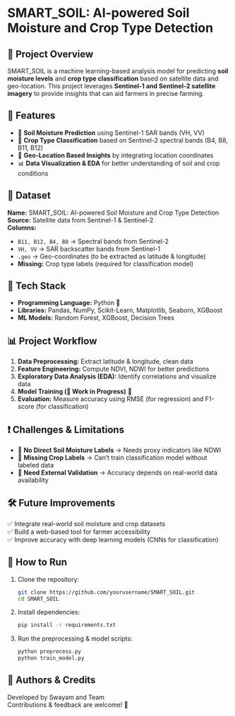 # SMART_SOIL: AI-powered Soil Moisture and Crop Type Detection

## 📌 Project Overview
SMART_SOIL is a machine learning-based analysis model for predicting **soil moisture levels** and **crop type classification** based on satellite data and geo-location. This project leverages **Sentinel-1 and Sentinel-2 satellite imagery** to provide insights that can aid farmers in precise farming.

## 🚀 Features
- 🌱 **Soil Moisture Prediction** using Sentinel-1 SAR bands (VH, VV)
- 🌾 **Crop Type Classification** based on Sentinel-2 spectral bands (B4, B8, B11, B12)
- 📍 **Geo-Location Based Insights** by integrating location coordinates
- 📊 **Data Visualization & EDA** for better understanding of soil and crop conditions

## 📂 Dataset
**Name:** SMART_SOIL: AI-powered Soil Moisture and Crop Type Detection  
**Source:** Satellite data from Sentinel-1 & Sentinel-2  
**Columns:**
- `B11, B12, B4, B8` → Spectral bands from Sentinel-2
- `VH, VV` → SAR backscatter bands from Sentinel-1
- `.geo` → Geo-coordinates (to be extracted as latitude & longitude)
- **Missing:** Crop type labels (required for classification model)

## 🔧 Tech Stack
- **Programming Language:** Python 🐍
- **Libraries:** Pandas, NumPy, Scikit-Learn, Matplotlib, Seaborn, XGBoost
- **ML Models:** Random Forest, XGBoost, Decision Trees

## 📊 Project Workflow
1. **Data Preprocessing:** Extract latitude & longitude, clean data
2. **Feature Engineering:** Compute NDVI, NDWI for better predictions
3. **Exploratory Data Analysis (EDA):** Identify correlations and visualize data
4. **Model Training (🚧 Work in Progress)** 🚀
5. **Evaluation:** Measure accuracy using RMSE (for regression) and F1-score (for classification)

## ❗ Challenges & Limitations
- 🔹 **No Direct Soil Moisture Labels** → Needs proxy indicators like NDWI
- 🔹 **Missing Crop Labels** → Can’t train classification model without labeled data
- 🔹 **Need External Validation** → Accuracy depends on real-world data availability

## 🛠️ Future Improvements
✅ Integrate real-world soil moisture and crop datasets  
✅ Build a web-based tool for farmer accessibility  
✅ Improve accuracy with deep learning models (CNNs for classification)  

## 📌 How to Run
1. Clone the repository:
   ```bash
   git clone https://github.com/yourusername/SMART_SOIL.git
   cd SMART_SOIL
   ```
2. Install dependencies:
   ```bash
   pip install -r requirements.txt
   ```
3. Run the preprocessing & model scripts:
   ```bash
   python preprocess.py
   python train_model.py
   ```

## 📝 Authors & Credits
Developed by Swayam and Team  
Contributions & feedback are welcome! 🚀

